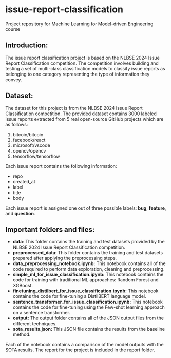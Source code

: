 # issue-report-classification
Project repository for Machine Learning for Model-driven Engineering course

## Introduction:
The issue report classification project is based on the NLBSE 2024 Issue Report Classification competition. The competition involves building and testing a set of multi-class classification models to classify issue reports as belonging to one category representing the type of information they convey.

## Dataset:
The dataset for this project is from the NLBSE 2024 Issue Report Classification competition. The provided dataset contains 3000 labeled issue reports extracted from 5 real open-source GitHub projects which are as follows:
1. bitcoin/bitcoin
2. facebook/react
3. microsoft/vscode
4. opencv/opencv
5. tensorflow/tensorflow

Each issue report contains the following information:
* repo
* created_at
* label
* title
* body

Each issue report is assigned one out of three possible labels: **bug**, **feature**, and **question**.

## Important folders and files:
* **data**: This folder contains the training and test datasets provided by the NLBSE 2024 Issue Report Classification competition.
* **preprocessed_data**: This folder contains the  training and test datasets prepared after applying the preprocessing steps.
* **data_preprocessing_notebook.ipynb:** This notebook contains all of the code required to perform data exploration, cleaning and preprocessing.
* **simple_ml_for_issue_classification.ipynb:** This notebook contains the code for training with traditional ML approaches: Random Forest and XGBoost. 
* **finetuning_distilbert_for_issue_classification.ipynb:** This notebook contains the code for fine-tuning a DistilBERT language model.
* **sentence_transformer_for_issue_classification.ipynb:** This notebook contains the code for fine-tuning using the Few-shot learning approach on a sentence transformer.
* **output:** The output folder contains all of the JSON output files from the different techniques.
* **sota_results.json:** This JSON file contains the results from the baseline method.

Each of the notebook contains a comparison of the model outputs with the SOTA results. The report for the project is included in the report folder.
